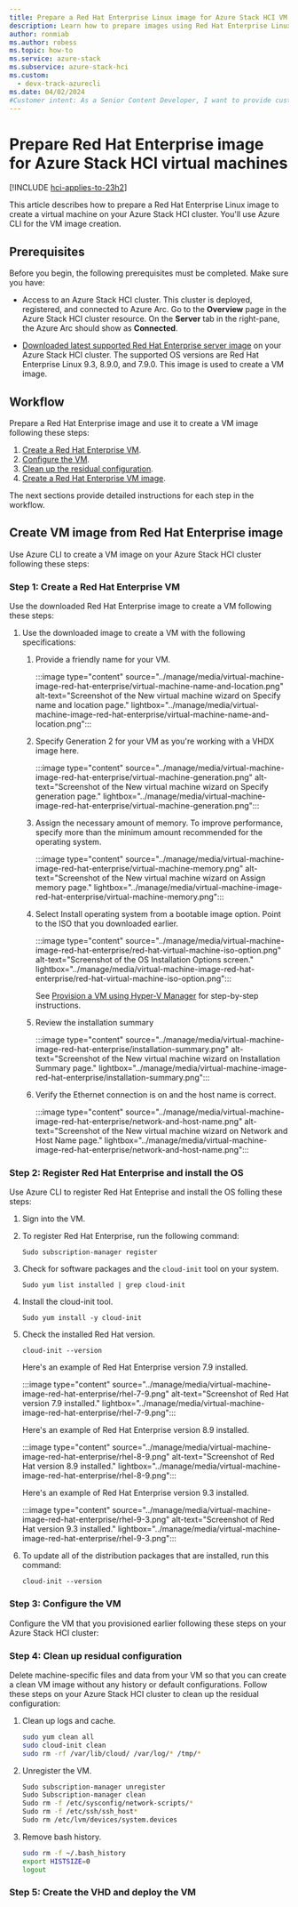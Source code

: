 ```yaml
---
title: Prepare a Red Hat Enterprise Linux image for Azure Stack HCI VM
description: Learn how to prepare images using Red Hat Enterprise Linux to create an Azure Stack HCI VM image.
author: ronmiab
ms.author: robess
ms.topic: how-to
ms.service: azure-stack
ms.subservice: azure-stack-hci
ms.custom:
  - devx-track-azurecli
ms.date: 04/02/2024
#Customer intent: As a Senior Content Developer, I want to provide customers with content and steps to help them successfully use Red Hat Enterprise Linux to create images on Azure Stack HCI.
---
```


# Prepare Red Hat Enterprise image for Azure Stack HCI virtual machines

[!INCLUDE [hci-applies-to-23h2](../../includes/hci-applies-to-23h2.md)]

This article describes how to prepare a Red Hat Enterprise Linux image to create a virtual machine on your Azure Stack HCI cluster. You'll use Azure CLI for the VM image creation.

## Prerequisites

Before you begin, the following prerequisites must be completed. Make sure you have:

- Access to an Azure Stack HCI cluster. This cluster is deployed, registered, and connected to Azure Arc. Go to the **Overview** page in the Azure Stack HCI cluster resource. On the **Server** tab in the right-pane, the Azure Arc should show as **Connected**.

- [Downloaded latest supported Red Hat Enterprise server image](https://developers.redhat.com/products/rhel/download#rhel-new-product-download-list-61451) on your Azure Stack HCI cluster. The supported OS versions are Red Hat Enterprise Linux 9.3, 8.9.0, and 7.9.0. This image is used to create a VM image.

## Workflow

Prepare a Red Hat Enterprise image and use it to create a VM image following these steps:

1. [Create a Red Hat Enterprise VM](./virtual-machine-image-red-hat-enterprise-linux.md#create-vm-image-from-red-hat-enterprise-image).
1. [Configure the VM](./virtual-machine-image-red-hat-enterprise-linux.md#step-2-configure-the-vm).
1. [Clean up the residual configuration](./virtual-machine-image-red-hat-enterprise-linux.md#step-3-clean-up-residual-configuration).
1. [Create a Red Hat Enterprise VM image](./virtual-machine-image-red-hat-enterprise-linux.md#step-4-create-the-vhd-and-deploy-the-vm).

The next sections provide detailed instructions for each step in the workflow.

## Create VM image from Red Hat Enterprise image

Use Azure CLI to create a VM image on your Azure Stack HCI cluster following these steps:

### Step 1: Create a Red Hat Enterprise VM

Use the downloaded Red Hat Enterprise image to create a VM following these steps:

1. Use the downloaded image to create a VM with the following specifications:

    1. Provide a friendly name for your VM.

        :::image type="content" source="../manage/media/virtual-machine-image-red-hat-enterprise/virtual-machine-name-and-location.png" alt-text="Screenshot of the New virtual machine wizard on Specify name and location page." lightbox="../manage/media/virtual-machine-image-red-hat-enterprise/virtual-machine-name-and-location.png":::

    2. Specify Generation 2 for your VM as you're working with a VHDX image here. <!--is the VHDX statement valid here?-->

        :::image type="content" source="../manage/media/virtual-machine-image-red-hat-enterprise/virtual-machine-generation.png" alt-text="Screenshot of the New virtual machine wizard on Specify generation page." lightbox="../manage/media/virtual-machine-image-red-hat-enterprise/virtual-machine-generation.png":::

    3. Assign the necessary amount of memory. To improve performance, specify more than the minimum amount recommended for the operating system.

        :::image type="content" source="../manage/media/virtual-machine-image-red-hat-enterprise/virtual-machine-memory.png" alt-text="Screenshot of the New virtual machine wizard on Assign memory page." lightbox="../manage/media/virtual-machine-image-red-hat-enterprise/virtual-machine-memory.png":::

    4. Select Install operating system from a bootable image option. Point to the ISO that you downloaded earlier.

        :::image type="content" source="../manage/media/virtual-machine-image-red-hat-enterprise/red-hat-virtual-machine-iso-option.png" alt-text="Screenshot of the OS Installation Options screen." lightbox="../manage/media/virtual-machine-image-red-hat-enterprise/red-hat-virtual-machine-iso-option.png":::

        See [Provision a VM using Hyper-V Manager](/windows-server/virtualization/hyper-v/get-started/create-a-virtual-machine-in-hyper-v?tabs=hyper-v-manager#create-a-virtual-machine) for step-by-step instructions.

    5. Review the installation summary

        :::image type="content" source="../manage/media/virtual-machine-image-red-hat-enterprise/installation-summary.png" alt-text="Screenshot of the New virtual machine wizard on Installation Summary page." lightbox="../manage/media/virtual-machine-image-red-hat-enterprise/installation-summary.png":::

    6. Verify the Ethernet connection is on and the host name is correct.

        :::image type="content" source="../manage/media/virtual-machine-image-red-hat-enterprise/network-and-host-name.png" alt-text="Screenshot of the New virtual machine wizard on Network and Host Name page." lightbox="../manage/media/virtual-machine-image-red-hat-enterprise/network-and-host-name.png":::

### Step 2: Register Red Hat Enterprise and install the OS

Use Azure CLI to register Red Hat Enteprise and install the OS folling these steps:

1. Sign into the VM.

2. To register Red Hat Enterprise, run the following command:

    ```azurecli
    Sudo subscription-manager register
    ```

3. Check for software packages and the `cloud-init` tool on your system.

    ```azurecli
    Sudo yum list installed | grep cloud-init
    ```

4. Install the cloud-init tool.

    ```azurecli
    Sudo yum install -y cloud-init
    ```

5. Check the installed Red Hat version.

    ```azurecli
    cloud-init --version
    ```

    Here's an example of Red Hat Enterprise version 7.9 installed.

    :::image type="content" source="../manage/media/virtual-machine-image-red-hat-enterprise/rhel-7-9.png" alt-text="Screenshot of Red Hat version 7.9 installed." lightbox="../manage/media/virtual-machine-image-red-hat-enterprise/rhel-7-9.png":::
    
    Here's an example of Red Hat Enterprise version 8.9 installed.

    :::image type="content" source="../manage/media/virtual-machine-image-red-hat-enterprise/rhel-8-9.png" alt-text="Screenshot of Red Hat version 8.9 installed." lightbox="../manage/media/virtual-machine-image-red-hat-enterprise/rhel-8-9.png":::

    Here's an example of Red Hat Enterprise version 9.3 installed.

    :::image type="content" source="../manage/media/virtual-machine-image-red-hat-enterprise/rhel-9-3.png" alt-text="Screenshot of Red Hat version 9.3 installed." lightbox="../manage/media/virtual-machine-image-red-hat-enterprise/rhel-9-3.png":::

6. To update all of the distribution packages that are installed, run this command:

    ```azurecli
    cloud-init --version
    ```

### Step 3: Configure the VM

Configure the VM that you provisioned earlier following these steps on your Azure Stack HCI cluster:

<!--add content here-->

### Step 4: Clean up residual configuration

Delete machine-specific files and data from your VM so that you can create a clean VM image without any history or default configurations. Follow these steps on your Azure Stack HCI cluster to clean up the residual configuration:

1. Clean up logs and cache.

    ```bash
    sudo yum clean all
    sudo cloud-init clean
    sudo rm -rf /var/lib/cloud/ /var/log/* /tmp/*
    ```

2. Unregister the VM.

    ```bash
    Sudo subscription-manager unregister
    Sudo Subscription-manager clean
    Sudo rm -f /etc/sysconfig/network-scripts/*
    Sudo rm -f /etc/ssh/ssh_host*
    Sudo rm /etc/lvm/devices/system.devices
    ```

3. Remove bash history.

    ```bash
    sudo rm -f ~/.bash_history 
    export HISTSIZE=0
    logout
    ```

### Step 5: Create the VHD and deploy the VM

<!--what content is needed following this, I can't determine based on the one note.-->

